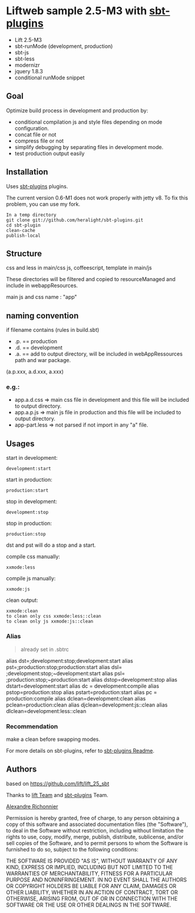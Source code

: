 # Liftweb sample 2.5-M3 with [sbt-plugins](https://github.com/untyped/sbt-plugins)

 * Lift 2.5-M3
 * sbt-runMode (development, production)
 * sbt-js
 * sbt-less
 * modernizr
 * jquery 1.8.3
 * conditional runMode snippet

## Goal

Optimize build process in development and production by:

 * conditional compilation js and style files depending on mode configuration.
 * concat file or not
 * compress file or not
 * simplify debugging by separating files in development mode.
 * test production output easily

## Installation

Uses [sbt-plugins](https://github.com/untyped/sbt-plugins) plugins.

The current version 0.6-M1 does not work properly with jetty v8.
To fix this problem, you can use my fork.

    In a temp directory
    git clone git://github.com/heralight/sbt-plugins.git
    cd sbt-plugin
    clean-cache
    publish-local

## Structure

css and less in main/css
js, coffeescript, template in main/js

These directories will be filtered and copied to resourceManaged and include in webappResources.

main js and css name : "app"

## naming convention

if filename contains (rules in build.sbt)
 * .p. == production
 * .d. == development
 * .a. == add to output directory, will be included in webAppRessources path and war package.

 (a.p.xxx, a.d.xxx, a.xxx)

### e.g.:

 * app.a.d.css => main css file in development and this file will be included to output directory.
 * app.a.p.js => main js file in production and this file will be included to output directory.
 * app-part.less => not parsed if not import in any "a" file.

## Usages

start in development:

    development:start

start in production:

    production:start

stop in development:

    development:stop

stop in production:

    production:stop

dst and pst will do a stop and a start.

compile css manually:

    xxmode:less

compile js manually:

    xxmode:js

clean output:

    xxmode:clean
    to clean only css xxmode:less::clean
    to clean only js xxmode:js::clean

### Alias

> already set in .sbtrc

alias dst=;development:stop;development:start
alias pst=;production:stop;production:start
alias dsl= ;development:stop;~development:start
alias psl= ;production:stop;~production:start
alias dstop=development:stop
alias dstart=development:start
alias dc = development:compile
alias pstop=production:stop
alias pstart=production:start
alias pc = production:compile
alias dclean=development:clean
alias pclean=production:clean
alias djclean=development:js::clean
alias dlclean=development:less::clean

### Recommendation
make a clean before swapping modes.

For more details on sbt-plugins, refer to [sbt-plugins Readme](https://github.com/untyped/sbt-plugins).



## Authors

based on https://github.com/lift/lift_25_sbt

Thanks to [lift Team](http://www.liftweb.net/) and [sbt-plugins](https://github.com/untyped/sbt-plugins) Team.

[Alexandre Richonnier](http://www.hera.cc)

Permission is hereby granted, free of charge, to any person obtaining a copy of this software and associated documentation files (the "Software"), to deal in the Software without restriction, including without limitation the rights to use, copy, modify, merge, publish, distribute, sublicense, and/or sell copies of the Software, and to permit persons to whom the Software is furnished to do so, subject to the following conditions:


THE SOFTWARE IS PROVIDED "AS IS", WITHOUT WARRANTY OF ANY KIND, EXPRESS OR IMPLIED, INCLUDING BUT NOT LIMITED TO THE WARRANTIES OF MERCHANTABILITY, FITNESS FOR A PARTICULAR PURPOSE AND NONINFRINGEMENT. IN NO EVENT SHALL THE AUTHORS OR COPYRIGHT HOLDERS BE LIABLE FOR ANY CLAIM, DAMAGES OR OTHER LIABILITY, WHETHER IN AN ACTION OF CONTRACT, TORT OR OTHERWISE, ARISING FROM, OUT OF OR IN CONNECTION WITH THE SOFTWARE OR THE USE OR OTHER DEALINGS IN THE SOFTWARE.
